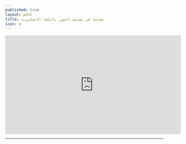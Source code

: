 ```yaml
---
published: true
layout: post
title: مقدمة في تصنيف الصور باللغة الانجليزية
icon: ⚙
---
```

<p align="center">
<iframe width="560" height="315" src="https://www.youtube.com/embed/s041lMgOlgs" frameborder="0" allow="accelerometer; autoplay; clipboard-write; encrypted-media; gyroscope; picture-in-picture" allowfullscreen></iframe>
 </p>
<!--more-->


---
